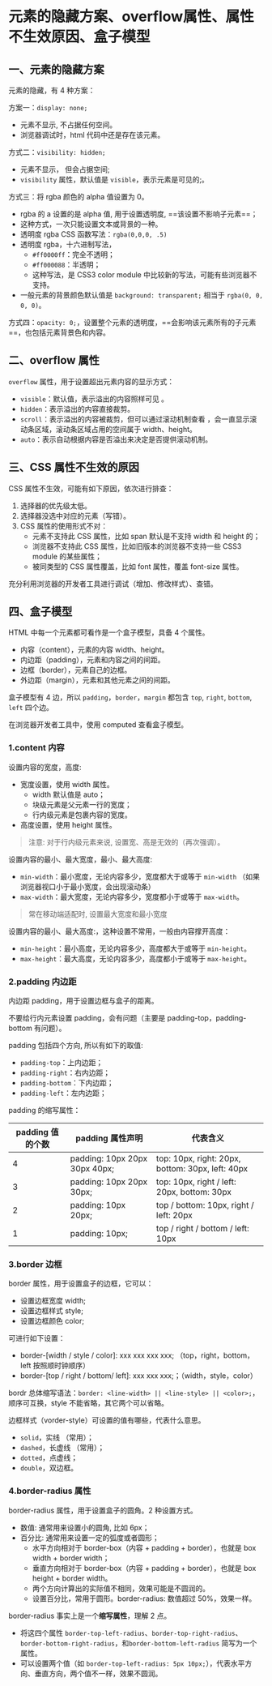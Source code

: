 # 元素的隐藏方案、overflow属性、属性不生效原因、盒子模型

## 一、元素的隐藏方案

元素的隐藏，有 4 种方案：

方案一：`display: none;`

- 元素不显示, 不占据任何空间。
- 浏览器调试时，html 代码中还是存在该元素。

方式二：`visibility: hidden;`

- 元素不显示， 但会占据空间;
- `visibility` 属性，默认值是 `visible`，表示元素是可见的;。

方式三：将 rgba 颜色的 alpha 值设置为 0。

- rgba 的 a 设置的是 alpha 值, 用于设置透明度, ==该设置不影响子元素==；
- 这种方式，一次只能设置文本或背景的一种。
- 透明度 rgba CSS 函数写法：`rgba(0,0,0, .5)`
- 透明度 rgba，十六进制写法，
  - `#ff0000ff`：完全不透明；
  - `#ff000088`：半透明；
  - 这种写法，是 CSS3 color module 中比较新的写法，可能有些浏览器不支持。
- 一般元素的背景颜色默认值是 `background: transparent;` 相当于 `rgba(0, 0, 0, 0)`。

方式四：`opacity: 0;`，设置整个元素的透明度，==会影响该元素所有的子元素==，也包括元素背景色和内容。

## 二、overflow 属性

`overflow` 属性，用于设置超出元素内容的显示方式：

- `visible`：默认值，表示溢出的内容照样可见 。
- `hidden`：表示溢出的内容直接裁剪。
- `scroll`：表示溢出的内容被裁剪，但可以通过滚动机制查看 ，会一直显示滚动条区域，滚动条区域占用的空间属于 width、height。
- `auto`：表示自动根据内容是否溢出来决定是否提供滚动机制。

## 三、CSS 属性不生效的原因

CSS 属性不生效，可能有如下原因，依次进行排查：

1. 选择器的优先级太低。
2. 选择器没选中对应的元素（写错）。
3. CSS 属性的使用形式不对：
   - 元素不支持此 CSS 属性，比如 span 默认是不支持 width 和 height 的；
   - 浏览器不支持此 CSS 属性，比如旧版本的浏览器不支持一些 CSS3 module 的某些属性；
   - 被同类型的 CSS 属性覆盖，比如 font 属性，覆盖 font-size 属性。

充分利用浏览器的开发者工具进行调试（增加、修改样式）、查错。

## 四、盒子模型

HTML 中每一个元素都可看作是一个盒子模型，具备 4 个属性。

- 内容（content），元素的内容 width、height。
- 内边距（padding），元素和内容之间的间距。
- 边框（border），元素自己的边框。
- 外边距（margin），元素和其他元素之间的间距。

盒子模型有 4 边，所以 `padding`，`border`，`margin` 都包含 `top`, `right`, `bottom`, `left` 四个边。

在浏览器开发者工具中，使用 computed 查看盒子模型。

### 1.content 内容

设置内容的宽度，高度:

- 宽度设置，使用 width 属性。
  - width 默认值是 auto；
  - 块级元素是父元素一行的宽度；
  - 行内级元素是包裹内容的宽度。
- 高度设置，使用 height 属性。

> 注意: 对于行内级元素来说, 设置宽、高是无效的（再次强调）。

设置内容的最小、最大宽度，最小、最大高度:

- `min-width`：最小宽度，无论内容多少，宽度都大于或等于 `min-width` （如果浏览器视口小于最小宽度，会出现滚动条）
- `max-width`：最大宽度，无论内容多少，宽度都小于或等于 `max-width`。

> 常在移动端适配时, 设置最大宽度和最小宽度

设置内容的最小、最大高度:，这种设置不常用，一般由内容撑开高度：

- `min-height`：最小高度，无论内容多少，高度都大于或等于 `min-height`。
- `max-height`：最大高度，无论内容多少，高度都小于或等于 `max-height`。

### 2.padding 内边距

内边距 padding，用于设置边框与盒子的距离。

不要给行内元素设置 padding，会有问题（主要是 padding-top，padding-bottom 有问题）。

padding 包括四个方向, 所以有如下的取值:

- `padding-top`：上内边距；
- `padding-right`：右内边距；
- `padding-bottom`：下内边距；
- `padding-left`：左内边距；

padding 的缩写属性：

| padding 值的个数 | padding 属性声明              | 代表含义                                         |
| ---------------- | ----------------------------- | ------------------------------------------------ |
| 4                | padding: 10px 20px 30px 40px; | top: 10px, right: 20px, bottom: 30px, left: 40px |
| 3                | padding: 10px 20px 30px;      | top: 10px, right / left: 20px, bottom: 30px      |
| 2                | padding: 10px 20px;           | top / bottom: 10px, right / left: 20px           |
| 1                | padding: 10px;                | top / right / bottom / left: 10px                |

### 3.border 边框

border 属性，用于设置盒子的边框，它可以：

- 设置边框宽度 width;
- 设置边框样式 style;
- 设置边框颜色 color;

可进行如下设置：

- border-[width / style / color]: xxx xxx xxx xxx; （top，right，bottom，left 按照顺时钟顺序）
- border-[top / right / bottom/ left]: xxx xxx xxx;；（width，style，color）

bordr 总体缩写语法：`border: <line-width> || <line-style> || <color>;`，顺序可互换，style 不能省略，其它两个可以省略。

边框样式（vorder-style）可设置的值有哪些，代表什么意思。

- `solid`，实线 （常用）；
- `dashed`，长虚线 （常用）；
- `dotted`，点虚线；
- `double`，双边框。

### 4.border-radius 属性

border-radius 属性，用于设置盒子的圆角。2 种设置方式。

- 数值: 通常用来设置小的圆角, 比如 6px；
- 百分比: 通常用来设置一定的弧度或者圆形；
  - 水平方向相对于 border-box（内容 + padding + border），也就是 box width + border width；
  - 垂直方向相对于 border-box（内容 + padding + border），也就是 box height + border width。
  - 两个方向计算出的实际值不相同，效果可能是不圆润的。
  - 设置百分比，常用于圆形。border-radius: 数值超过 50%，效果一样。

border-radius 事实上是一个**缩写属性**，理解 2 点。

- 将这四个属性 `border-top-left-radius`、`border-top-right-radius`、`border-bottom-right-radius`，和`border-bottom-left-radius` 简写为一个属性。
- 可以设置两个值（如 `border-top-left-radius: 5px 10px;`），代表水平方向、垂直方向，两个值不一样，效果不圆润。
